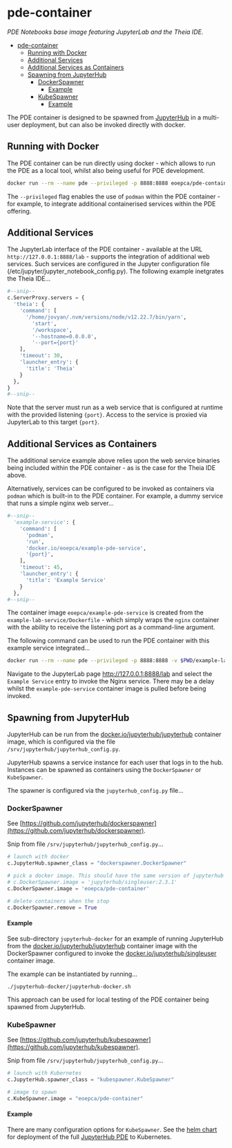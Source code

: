 # pde-container

_PDE Notebooks base image featuring JupyterLab and the Theia IDE._

- [pde-container](#pde-container)
  - [Running with Docker](#running-with-docker)
  - [Additional Services](#additional-services)
  - [Additional Services as Containers](#additional-services-as-containers)
  - [Spawning from JupyterHub](#spawning-from-jupyterhub)
    - [DockerSpawner](#dockerspawner)
      - [Example](#example)
    - [KubeSpawner](#kubespawner)
      - [Example](#example-1)

The PDE container is designed to be spawned from [JupyterHub](https://jupyter.org/hub) in a multi-user deployment, but can also be invoked directly with docker.

## Running with Docker

The PDE container can be run directly using docker - which allows to run the PDE as a local tool, whilst also being useful for PDE development.

```bash
docker run --rm --name pde --privileged -p 8888:8888 eoepca/pde-container
```

The `--privileged` flag enables the use of `podman` within the PDE container - for example, to integrate additional containerised services within the PDE offering.

## Additional Services

The JupyterLab interface of the PDE container - available at the URL `http://127.0.0.1:8888/lab` - supports the integration of additional web services. Such services are configured in the Jupyter configuration file (/etc/jupyter/jupyter_notebook_config.py). The following example inetgrates the Theia IDE...

```python
#--snip--
c.ServerProxy.servers = {
  'theia': {
    'command': [
      '/home/jovyan/.nvm/versions/node/v12.22.7/bin/yarn',
        'start', 
        '/workspace',
        '--hostname=0.0.0.0',
        '--port={port}'
    ],
    'timeout': 30,
    'launcher_entry': {
      'title': 'Theia'
    }
  },
}
#--snip--
```

Note that the server must run as a web service that is configured at runtime with the provided listening `{port}`. Access to the service is proxied via JupyterLab to this target `{port}`.

## Additional Services as Containers

The additional service example above relies upon the web service binaries being included within the PDE container - as is the case for the Theia IDE above.

Alternatively, services can be configured to be invoked as containers via `podman` which is built-in to the PDE container. For example, a dummy service that runs a simple nginx web server...

```python
#--snip--
  'example-service': {
    'command': [
      'podman',
      'run',
      'docker.io/eoepca/example-pde-service',
      '{port}',
    ],
    'timeout': 45,
    'launcher_entry': {
      'title': 'Example Service'
    }
  },
#--snip--
```

The container image `eoepca/example-pde-service` is created from the `example-lab-service/Dockerfile` - which simply wraps the `nginx` container with the ability to receive the listening port as a command-line argument.

The following command can be used to run the PDE container with this example service integrated...

```bash
docker run --rm --name pde --privileged -p 8888:8888 -v $PWD/example-lab-service/jupyter_notebook_config.py:/etc/jupyter/jupyter_notebook_config.py eoepca/pde-container
```

Navigate to the JupyterLab page http://127.0.0.1:8888/lab and select the `Example Service` entry to invoke the Nginx service. There may be a delay whilst the `example-pde-service` container image is pulled before being invoked.

## Spawning from JupyterHub

JupyterHub can be run from the [docker.io/jupyterhub/jupyterhub](https://hub.docker.com/r/jupyterhub/jupyterhub) container image, which is configured via the file `/srv/jupyterhub/jupyterhub_config.py`.

JupyterHub spawns a service instance for each user that logs in to the hub. Instances can be spawned as containers using the `DockerSpawner` or `KubeSpawner`.

The spawner is configured via the `jupyterhub_config.py` file...

### DockerSpawner

See [https://github.com/jupyterhub/dockerspawner](https://github.com/jupyterhub/dockerspawner).

Snip from file `/srv/jupyterhub/jupyterhub_config.py`...
```python
# launch with docker
c.JupyterHub.spawner_class = "dockerspawner.DockerSpawner"

# pick a docker image. This should have the same version of jupyterhub in it as our Hub.
# c.DockerSpawner.image = 'jupyterhub/singleuser:2.3.1'
c.DockerSpawner.image = 'eoepca/pde-container'

# delete containers when the stop
c.DockerSpawner.remove = True
```

#### Example

See sub-directory `jupyterhub-docker` for an example of running JupyterHub from the [docker.io/jupyterhub/jupyterhub](https://hub.docker.com/r/jupyterhub/jupyterhub) container image with the DockerSpawner configured to invoke the [docker.io/jupyterhub/singleuser](https://hub.docker.com/r/jupyterhub/singleuser) container image.

The example can be instantiated by running...
```
./jupyterhub-docker/jupyterhub-docker.sh
```

This approach can be used for local testing of the PDE container being spawned from JupyterHub.

### KubeSpawner

See [https://github.com/jupyterhub/kubespawner](https://github.com/jupyterhub/kubespawner).

Snip from file `/srv/jupyterhub/jupyterhub_config.py`...
```python
# launch with Kubernetes
c.JupyterHub.spawner_class = "kubespawner.KubeSpawner"

# image to spawn
c.KubeSpawner.image = "eoepca/pde-container"
```

#### Example

There are many configuration options for `KubeSpawner`. See the [helm chart](https://github.com/EOEPCA/helm-charts/tree/main/charts/pde-jupyterhub) for deployment of the full [JupyterHub PDE](https://github.com/EOEPCA/helm-charts/tree/main/charts/pde-jupyterhub) to Kubernetes.
